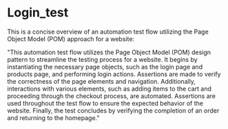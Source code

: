 # Login_test
This is a concise overview of an automation test flow utilizing the Page Object Model (POM) approach for a website:

"This automation test flow utilizes the Page Object Model (POM) design pattern to streamline the testing process for a website. It begins by instantiating the necessary page objects, such as the login page and products page, and performing login actions. Assertions are made to verify the correctness of the page elements and navigation. Additionally, interactions with various elements, such as adding items to the cart and proceeding through the checkout process, are automated. Assertions are used throughout the test flow to ensure the expected behavior of the website. Finally, the test concludes by verifying the completion of an order and returning to the homepage."
